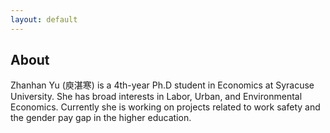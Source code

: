 ```yaml
---
layout: default
---
```


<!-- Text can be **bold**, _italic_, or ~~strikethrough~~. -->

<!-- # Header 1 -->

<!-- ## Header 2

> This is a blockquote following a header.
>
> When something is important enough, you do it even if the odds are not in your favor. -->

## About

Zhanhan Yu (庾湛寒) is a 4th-year Ph.D student in Economics at Syracuse University. She has broad interests in Labor, Urban, and Environmental Economics. Currently she is working on projects related to work safety and the gender pay gap in the higher education.

